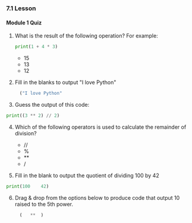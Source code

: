 ### 7.1 Lesson
#### Module 1 Quiz

1. What is the result of the following operation?
For example:
     ``` Python
     print(1 + 4 * 3)
     ```
   - 15
   - 13
   - 12

2. Fill in the blanks to output "I love Python"
``` Python
     ("I love Python"
```

3. Guess the output of this code:
``` Python
print((3 ** 2) // 2)
```

4. Which of the following operators is used to calculate the remainder of division?
   - //
   - %
   - **
   - /

5. Fill in the blank to output the quotient of dividing 100 by 42
``` Python
print(100    42)
```

6. Drag & drop from the options below to produce code that output 10 raised to the 5th power.
``` Python
     (   **  )
```
